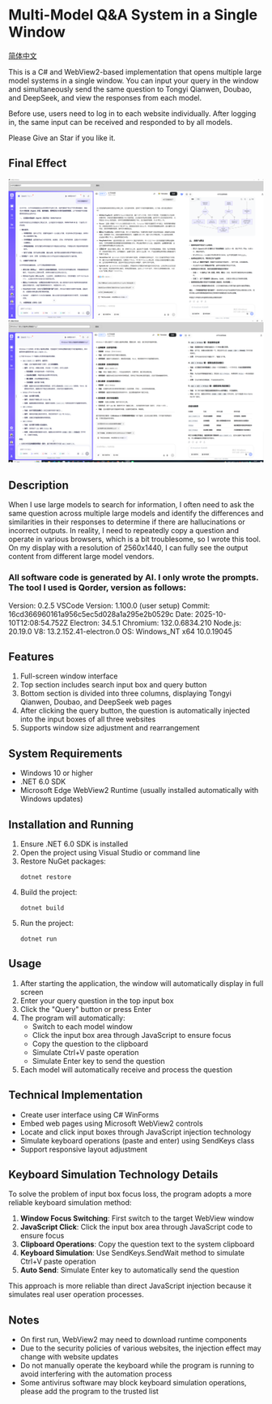# Multi-Model Q&A System in a Single Window

  <a href="README.md">简体中文</a>

This is a C# and WebView2-based implementation that opens multiple large model systems in a single window. You can input your query in the window and simultaneously send the same question to Tongyi Qianwen, Doubao, and DeepSeek, and view the responses from each model.

Before use, users need to log in to each website individually. After logging in, the same input can be received and responded to by all models.

Please Give an Star if you like it.

## Final Effect

![Final Effect](img/最终效果.png)
![Final Effect2](img/最终效果2.png)

## Description
  When I use large models to search for information, I often need to ask the same question across multiple large models and identify the differences and similarities in their responses to determine if there are hallucinations or incorrect outputs.
  In reality, I need to repeatedly copy a question and operate in various browsers, which is a bit troublesome, so I wrote this tool.
  On my display with a resolution of 2560x1440, I can fully see the output content from different large model vendors.
###  All software code is generated by AI. I only wrote the prompts. The tool I used is Qorder, version as follows:
  Version: 0.2.5
   VSCode Version: 1.100.0 (user setup)
   Commit: 16cd366960161a956c5ec5d028a1a295e2b0529c
   Date: 2025-10-10T12:08:54.752Z
   Electron: 34.5.1
   Chromium: 132.0.6834.210
   Node.js: 20.19.0
   V8: 13.2.152.41-electron.0
   OS: Windows_NT x64 10.0.19045
## Features

1. Full-screen window interface
2. Top section includes search input box and query button
3. Bottom section is divided into three columns, displaying Tongyi Qianwen, Doubao, and DeepSeek web pages
4. After clicking the query button, the question is automatically injected into the input boxes of all three websites
5. Supports window size adjustment and rearrangement

## System Requirements

- Windows 10 or higher
- .NET 6.0 SDK
- Microsoft Edge WebView2 Runtime (usually installed automatically with Windows updates)

## Installation and Running

1. Ensure .NET 6.0 SDK is installed
2. Open the project using Visual Studio or command line
3. Restore NuGet packages:
   ```
   dotnet restore
   ```
4. Build the project:
   ```
   dotnet build
   ```
5. Run the project:
   ```
   dotnet run
   ```

## Usage

1. After starting the application, the window will automatically display in full screen
2. Enter your query question in the top input box
3. Click the "Query" button or press Enter
4. The program will automatically:
   - Switch to each model window
   - Click the input box area through JavaScript to ensure focus
   - Copy the question to the clipboard
   - Simulate Ctrl+V paste operation
   - Simulate Enter key to send the question
5. Each model will automatically receive and process the question

## Technical Implementation

- Create user interface using C# WinForms
- Embed web pages using Microsoft WebView2 controls
- Locate and click input boxes through JavaScript injection technology
- Simulate keyboard operations (paste and enter) using SendKeys class
- Support responsive layout adjustment

## Keyboard Simulation Technology Details

To solve the problem of input box focus loss, the program adopts a more reliable keyboard simulation method:

1. **Window Focus Switching**: First switch to the target WebView window
2. **JavaScript Click**: Click the input box area through JavaScript code to ensure focus
3. **Clipboard Operations**: Copy the question text to the system clipboard
4. **Keyboard Simulation**: Use SendKeys.SendWait method to simulate Ctrl+V paste operation
5. **Auto Send**: Simulate Enter key to automatically send the question

This approach is more reliable than direct JavaScript injection because it simulates real user operation processes.

## Notes

- On first run, WebView2 may need to download runtime components
- Due to the security policies of various websites, the injection effect may change with website updates
- Do not manually operate the keyboard while the program is running to avoid interfering with the automation process
- Some antivirus software may block keyboard simulation operations, please add the program to the trusted list